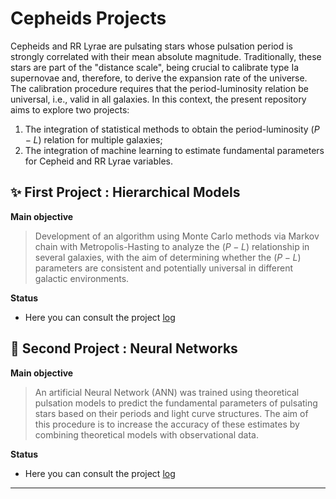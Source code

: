 # Cepheids Projects
Cepheids and RR Lyrae are pulsating stars whose pulsation period is strongly correlated with their mean absolute magnitude. Traditionally, these stars are part of the "distance scale", being crucial to calibrate type Ia supernovae and, therefore, to derive the expansion rate of the universe. The calibration procedure requires that the period-luminosity relation be universal, i.e., valid in all galaxies. In this context, the present repository aims to explore two projects:

1. The integration of statistical methods to obtain the period-luminosity $(P-L)$ relation for multiple galaxies;
2. The integration of machine learning to estimate fundamental parameters for Cepheid and RR Lyrae variables.

## ✨ First Project : Hierarchical Models
**Main objective** 
> Development of an algorithm using Monte Carlo methods via Markov chain with Metropolis-Hasting to analyze the $(P-L)$ relationship in several galaxies, with the aim of determining whether the $(P-L)$ parameters are consistent and potentially universal in different galactic environments.

**Status**
- Here you can consult the project [log](https://github.com/GabrielWendell/Cepheids_Projects/blob/main/Project_1/Log.md)

## 🎇 Second Project : Neural Networks
**Main objective** 
> An artificial Neural Network (ANN) was trained using theoretical pulsation models to predict the fundamental parameters of pulsating stars based on their periods and light curve structures. The aim of this procedure is to increase the accuracy of these estimates by combining theoretical models with observational data.

**Status**
- Here you can consult the project [log]()

---

